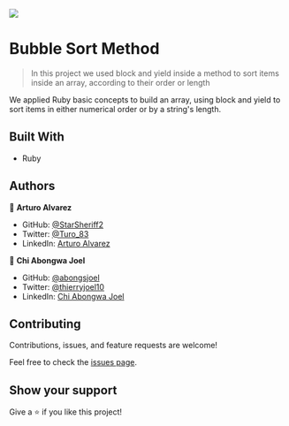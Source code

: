 ![](https://img.shields.io/badge/Microverse-blueviolet)

# Bubble Sort Method

> In this project we used block and yield inside a method to sort items inside an array, according to their order or length 

We applied Ruby basic concepts to build an array, using block and yield to sort items in either numerical order or by a string's length.

## Built With

- Ruby

## Authors

👤 **Arturo Alvarez**

- GitHub: [@StarSheriff2](https://github.com/StarSheriff2)
- Twitter: [@Turo_83](https://twitter.com/Turo_83)
- LinkedIn: [Arturo Alvarez](https://www.linkedin.com/in/arturoalvarezv/)

👤 **Chi Abongwa Joel**

- GitHub: [@abongsjoel](https://github.com/abongsjoel)
- Twitter: [@thierryjoel10](https://twitter.com/ThierryJoel10)
- LinkedIn: [Chi Abongwa Joel](https://www.linkedin.com/in/chi-abongwa-joel-b4285a97/)

## Contributing

Contributions, issues, and feature requests are welcome!

Feel free to check the [issues page](https://github.com/StarSheriff2/bubble-sort/issues).

## Show your support

Give a ⭐️ if you like this project!
